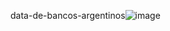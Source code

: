 data-de-bancos-argentinos![image](https://user-images.githubusercontent.com/74429277/120089417-75fa4a80-c0d0-11eb-8123-b293d77e38e3.png)

